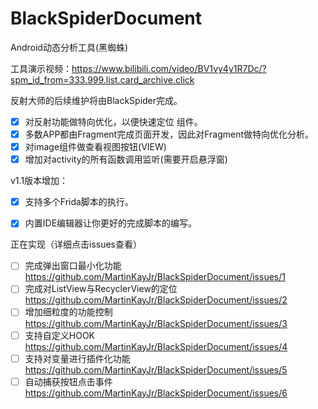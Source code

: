 # BlackSpiderDocument

Android动态分析工具(黑蜘蛛)

工具演示视频：https://www.bilibili.com/video/BV1vy4y1R7Dc/?spm_id_from=333.999.list.card_archive.click

反射大师的后续维护将由BlackSpider完成。

- [x] 对反射功能做特向优化，以便快速定位 组件。
- [x] 多数APP都由Fragment完成页面开发，因此对Fragment做特向优化分析。
- [x] 对image组件做查看视图按钮(VIEW)
- [x] 增加对activity的所有函数调用监听(需要开启悬浮窗)

v1.1版本增加：  
- [x] 支持多个Frida脚本的执行。
- [x] 内置IDE编辑器让你更好的完成脚本的编写。


正在实现（详细点击issues查看）
- [ ] 完成弹出窗口最小化功能 https://github.com/MartinKayJr/BlackSpiderDocument/issues/1
- [ ] 完成对ListView与RecyclerView的定位 https://github.com/MartinKayJr/BlackSpiderDocument/issues/2
- [ ] 增加细粒度的功能控制 https://github.com/MartinKayJr/BlackSpiderDocument/issues/3
- [ ] 支持自定义HOOK https://github.com/MartinKayJr/BlackSpiderDocument/issues/4
- [ ] 支持对变量进行插件化功能 https://github.com/MartinKayJr/BlackSpiderDocument/issues/5
- [ ] 自动捕获按钮点击事件 https://github.com/MartinKayJr/BlackSpiderDocument/issues/6

